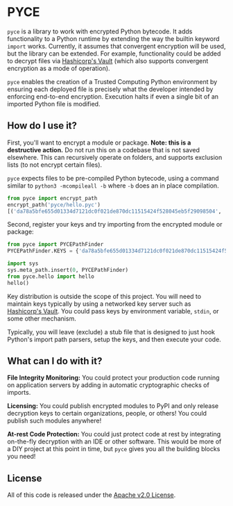 # PYCE

`pyce` is a library to work with encrypted Python bytecode.  It adds
functionality to a Python runtime by extending the way the builtin keyword
`import` works.  Currently, it assumes that convergent encryption will be used,
but the library can be extended.  For example, functionality could be added to
decrypt files via [Hashicorp's Vault](https://www.vaultproject.io/) (which also
supports convergent encryption as a mode of operation).

`pyce` enables the creation of a Trusted Computing Python environment by
ensuring each deployed file is precisely what the developer intended by
enforcing end-to-end encryption.  Execution halts if even a single bit of an
imported Python file is modified.

## How do I use it?

First, you'll want to encrypt a module or package.  **Note: this is a
destructive action.**  Do not run this on a codebase that is not saved
elsewhere.  This can recursively operate on folders, and supports exclusion
lists (to not encrypt certain files).

`pyce` expects files to be pre-compiled Python bytecode, using a command
similar to `python3 -mcompileall -b` where `-b` does an in place compilation.

```python
from pyce import encrypt_path
encrypt_path('pyce/hello.pyc')
[('da78a5bfe655d01334d7121dc0f021de870dc11515424f528045eb5f29098504', 'd11d969ab1d345df86f4180db549f5ffc400da10d03d43e1fa93eae373199dae')]
```

Second, register your keys and try importing from the encrypted module or
package:

```python
from pyce import PYCEPathFinder
PYCEPathFinder.KEYS = {'da78a5bfe655d01334d7121dc0f021de870dc11515424f528045eb5f29098504': 'd11d969ab1d345df86f4180db549f5ffc400da10d03d43e1fa93eae373199dae'}

import sys
sys.meta_path.insert(0, PYCEPathFinder)
from pyce.hello import hello
hello()
```

Key distribution is outside the scope of this project.  You will need to
maintain keys typically by using a networked key server such as [Hashicorp's
Vault](https://www.vaultproject.io/).  You could pass keys by environment
variable, `stdin`, or some other mechanism.

Typically, you will leave (exclude) a stub file that is designed to just hook
Python's import path parsers, setup the keys, and then execute your code.


## What can I do with it?

**File Integrity Monitoring:** You could protect your production code running
on application servers by adding in automatic cryptographic checks of imports.

**Licensing:** You could publish encrypted modules to PyPI and only release
decryption keys to certain organizations, people, or others!  You could publish
such modules anywhere!

**At-rest Code Protection:** You could just protect code at rest by integrating
on-the-fly decryption with an IDE or other software.  This would be more of a
DIY project at this point in time, but `pyce` gives you all the building blocks
you need!

## License

All of this code is released under the [Apache v2.0
License](https://www.apache.org/licenses/LICENSE-2.0).
